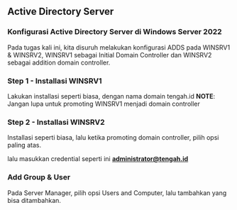 ## Active Directory Server
### Konfigurasi Active Directory Server di Windows Server 2022
Pada tugas kali ini, kita disuruh melakukan konfigurasi ADDS pada WINSRV1 & WINSRV2, WINSRV1 sebagai Initial Domain Controller dan WINSRV2 sebagai addition domain controller.
### Step 1 - Installasi WINSRV1
Lakukan installasi seperti biasa, dengan nama domain tengah.id
**NOTE**: Jangan lupa untuk promoting WINSRV1 menjadi domain controller
### Step 2 - Installasi WINSRV2
Installasi seperti biasa, lalu ketika promoting domain controller, pilih opsi paling atas.

lalu masukkan credential seperti ini **administrator@tengah.id**
### Add Group & User
Pada Server Manager, pilih opsi Users and Computer, lalu tambahkan yang bisa ditambahkan.
